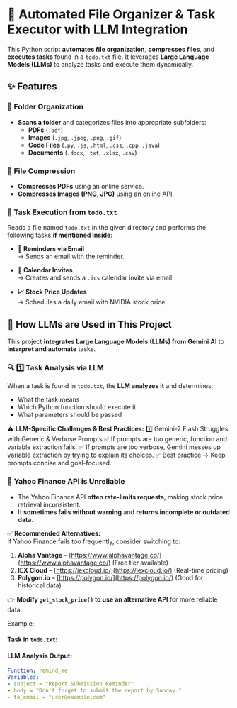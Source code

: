# 📂 Automated File Organizer & Task Executor with LLM Integration  

This Python script **automates file organization**, **compresses files**, and **executes tasks** found in a `todo.txt` file. It leverages **Large Language Models (LLMs)** to analyze tasks and execute them dynamically.  

## ✨ Features  

### 📌 Folder Organization  
- **Scans a folder** and categorizes files into appropriate subfolders:  
  - **PDFs** (`.pdf`)  
  - **Images** (`.jpg`, `.jpeg`, `.png`, `.gif`)  
  - **Code Files** (`.py`, `.js`, `.html`, `.css`, `.cpp`, `.java`)  
  - **Documents** (`.docx`, `.txt`, `.xlsx`, `.csv`)  

### 📌 File Compression  
- **Compresses PDFs** using an online service.  
- **Compresses Images (PNG, JPG)** using an online API.

### 📌 Task Execution from `todo.txt`  
Reads a file named `todo.txt` in the given directory and performs the following tasks **if mentioned inside**:

- **📩 Reminders via Email**  
→ Sends an email with the reminder.

- **📅 Calendar Invites**  
→ Creates and sends a `.ics` calendar invite via email.

- **📈 Stock Price Updates**  
→ Schedules a daily email with NVIDIA stock price.

## 🧠 How LLMs are Used in This Project  
This project **integrates Large Language Models (LLMs) from Gemini AI** to **interpret and automate** tasks.  

### 🔍 **1️⃣ Task Analysis via LLM**  
When a task is found in `todo.txt`, the **LLM analyzes it** and determines:  
- What the task means  
- Which Python function should execute it  
- What parameters should be passed  

⚠️ **LLM-Specific Challenges & Best Practices:** 
1️⃣ Gemini-2 Flash Struggles with Generic & Verbose Prompts
✅ If prompts are too generic, function and variable extraction fails.
✅ If prompts are too verbose, Gemini messes up variable extraction by trying to explain its choices.
✅ Best practice → Keep prompts concise and goal-focused.

### 🚨 **Yahoo Finance API is Unreliable**
- The Yahoo Finance API **often rate-limits requests**, making stock price retrieval inconsistent.  
- It **sometimes fails without warning** and **returns incomplete or outdated data**.  

✅ **Recommended Alternatives:**  
If Yahoo Finance fails too frequently, consider switching to:  
1. **Alpha Vantage** – [https://www.alphavantage.co/](https://www.alphavantage.co/) (Free tier available)  
2. **IEX Cloud** – [https://iexcloud.io/](https://iexcloud.io/) (Real-time pricing)  
3. **Polygon.io** – [https://polygon.io/](https://polygon.io/) (Good for historical data)  

👉 **Modify `get_stock_price()` to use an alternative API** for more reliable data.  


Example:  
#### **Task in `todo.txt`:**
#### **LLM Analysis Output:**
```yaml
Function: remind_me
Variables:
- subject = "Report Submission Reminder"
- body = "Don't forget to submit the report by Sunday."
- to_email = "user@example.com"

